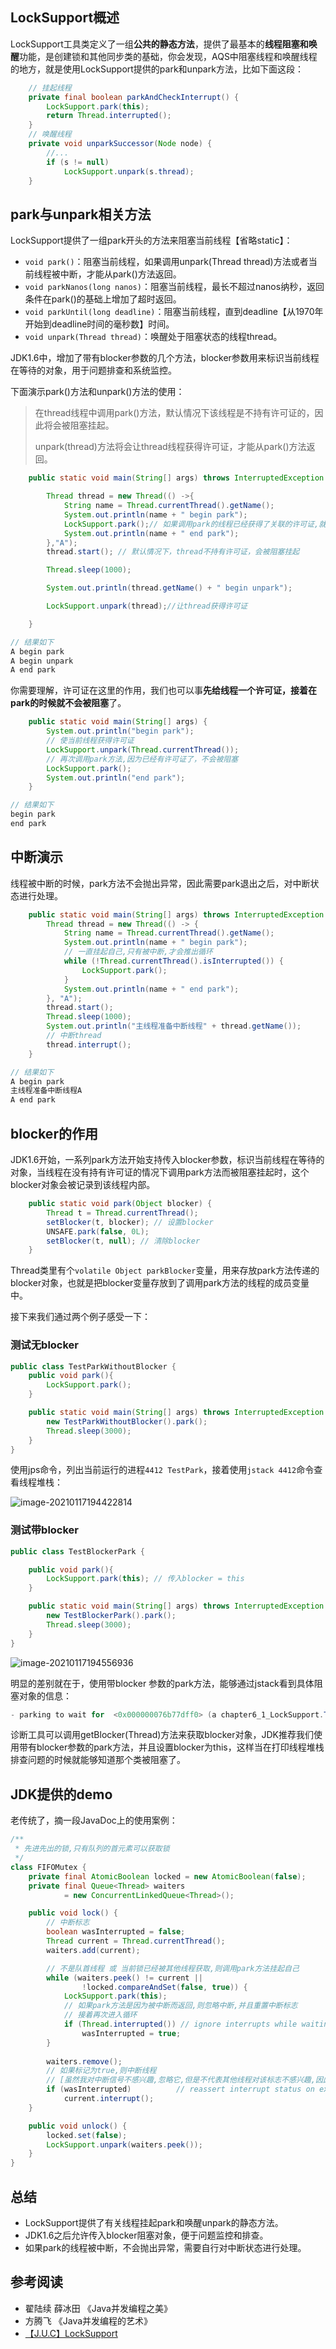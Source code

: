 ## LockSupport概述

LockSupport工具类定义了一组**公共的静态方法**，提供了最基本的**线程阻塞和唤醒**功能，是创建锁和其他同步类的基础，你会发现，AQS中阻塞线程和唤醒线程的地方，就是使用LockSupport提供的park和unpark方法，比如下面这段：

```java
    // 挂起线程
	private final boolean parkAndCheckInterrupt() {
        LockSupport.park(this);
        return Thread.interrupted();
    }
	// 唤醒线程
    private void unparkSuccessor(Node node) {
		//...
        if (s != null)
            LockSupport.unpark(s.thread);
    }
```

## park与unpark相关方法

LockSupport提供了一组park开头的方法来阻塞当前线程【省略static】：

- `void park()`：阻塞当前线程，如果调用unpark(Thread thread)方法或者当前线程被中断，才能从park()方法返回。
- `void parkNanos(long nanos)`：阻塞当前线程，最长不超过nanos纳秒，返回条件在park()的基础上增加了超时返回。
- `void parkUntil(long deadline)`：阻塞当前线程，直到deadline【从1970年开始到deadline时间的毫秒数】时间。
- `void unpark(Thread thread)`：唤醒处于阻塞状态的线程thread。

JDK1.6中，增加了带有blocker参数的几个方法，blocker参数用来标识当前线程在等待的对象，用于问题排查和系统监控。

下面演示park()方法和unpark()方法的使用：

> 在thread线程中调用park()方法，默认情况下该线程是不持有许可证的，因此将会被阻塞挂起。
>
> unpark(thread)方法将会让thread线程获得许可证，才能从park()方法返回。

```java
    public static void main(String[] args) throws InterruptedException {

        Thread thread = new Thread(() ->{
            String name = Thread.currentThread().getName();
            System.out.println(name + " begin park");
            LockSupport.park();// 如果调用park的线程已经获得了关联的许可证,就会立即返回
            System.out.println(name + " end park");
        },"A");
        thread.start(); // 默认情况下，thread不持有许可证，会被阻塞挂起

        Thread.sleep(1000); 

        System.out.println(thread.getName() + " begin unpark");

        LockSupport.unpark(thread);//让thread获得许可证

    }
```

```java
// 结果如下
A begin park
A begin unpark
A end park
```

你需要理解，许可证在这里的作用，我们也可以事**先给线程一个许可证，接着在park的时候就不会被阻塞**了。

```java
    public static void main(String[] args) {
        System.out.println("begin park");
        // 使当前线程获得许可证
        LockSupport.unpark(Thread.currentThread());
        // 再次调用park方法,因为已经有许可证了，不会被阻塞
        LockSupport.park();
        System.out.println("end park");
    }
```

```java
// 结果如下
begin park
end park
```

## 中断演示

线程被中断的时候，park方法不会抛出异常，因此需要park退出之后，对中断状态进行处理。

```java
    public static void main(String[] args) throws InterruptedException {
        Thread thread = new Thread(() -> {
            String name = Thread.currentThread().getName();
            System.out.println(name + " begin park");
            // 一直挂起自己,只有被中断,才会推出循环
            while (!Thread.currentThread().isInterrupted()) {
                LockSupport.park();
            }
            System.out.println(name + " end park");
        }, "A");
        thread.start();
        Thread.sleep(1000);
        System.out.println("主线程准备中断线程" + thread.getName());
        // 中断thread
        thread.interrupt();
    }

```

```java
// 结果如下
A begin park
主线程准备中断线程A
A end park
```

## blocker的作用

JDK1.6开始，一系列park方法开始支持传入blocker参数，标识当前线程在等待的对象，当线程在没有持有许可证的情况下调用park方法而被阻塞挂起时，这个blocker对象会被记录到该线程内部。

```java
    public static void park(Object blocker) {
        Thread t = Thread.currentThread();
        setBlocker(t, blocker); // 设置blocker
        UNSAFE.park(false, 0L);
        setBlocker(t, null); // 清除blocker
    }
```

Thread类里有个`volatile Object parkBlocker`变量，用来存放park方法传递的blocker对象，也就是把blocker变量存放到了调用park方法的线程的成员变量中。

接下来我们通过两个例子感受一下：

### 测试无blocker

```java
public class TestParkWithoutBlocker {
    public void park(){
        LockSupport.park();
    }

    public static void main(String[] args) throws InterruptedException {
        new TestParkWithoutBlocker().park();
        Thread.sleep(3000);
    }
}
```

使用jps命令，列出当前运行的进程`4412 TestPark`，接着使用`jstack 4412`命令查看线程堆栈：

![image-20210117194422814](img/LockSupport/image-20210117194422814.png)

### 测试带blocker

```java
public class TestBlockerPark {

    public void park(){
        LockSupport.park(this); // 传入blocker = this
    }

    public static void main(String[] args) throws InterruptedException {
        new TestBlockerPark().park();
        Thread.sleep(3000);
    }
}
```

![image-20210117194556936](img/LockSupport/image-20210117194556936.png)

明显的差别就在于，使用带blocker 参数的park方法，能够通过jstack看到具体阻塞对象的信息：

```java
- parking to wait for  <0x000000076b77dff0> (a chapter6_1_LockSupport.TestBlockerPark)
```

诊断工具可以调用getBlocker(Thread)方法来获取blocker对象，JDK推荐我们使用带有blocker参数的park方法，并且设置blocker为this，这样当在打印线程堆栈排查问题的时候就能够知道那个类被阻塞了。

## JDK提供的demo

老传统了，摘一段JavaDoc上的使用案例：

```java
/**
 * 先进先出的锁,只有队列的首元素可以获取锁
 */
class FIFOMutex {
    private final AtomicBoolean locked = new AtomicBoolean(false);
    private final Queue<Thread> waiters
            = new ConcurrentLinkedQueue<Thread>();

    public void lock() {
        // 中断标志
        boolean wasInterrupted = false; 
        Thread current = Thread.currentThread();
        waiters.add(current);

        // 不是队首线程 或 当前锁已经被其他线程获取,则调用park方法挂起自己
        while (waiters.peek() != current ||
                !locked.compareAndSet(false, true)) {
            LockSupport.park(this);
            // 如果park方法是因为被中断而返回,则忽略中断,并且重置中断标志
            // 接着再次进入循环
            if (Thread.interrupted()) // ignore interrupts while waiting
                wasInterrupted = true;
        }
        
        waiters.remove();
        // 如果标记为true,则中断线程
        // [虽然我对中断信号不感兴趣,忽略它,但是不代表其他线程对该标志不感兴趣,因此恢复一下.]
        if (wasInterrupted)          // reassert interrupt status on exit
            current.interrupt();
    }

    public void unlock() {
        locked.set(false);
        LockSupport.unpark(waiters.peek());
    }
}
```

## 总结

- LockSupport提供了有关线程挂起park和唤醒unpark的静态方法。
- JDK1.6之后允许传入blocker阻塞对象，便于问题监控和排查。
- 如果park的线程被中断，不会抛出异常，需要自行对中断状态进行处理。

## 参考阅读

- 翟陆续 薛冰田 《Java并发编程之美》
- 方腾飞 《Java并发编程的艺术》
- [【J.U.C】LockSupport](http://cmsblogs.com/?p=11051)